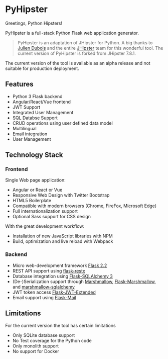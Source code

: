 # PyHipster

Greetings, Python Hipsters!

PyHipster is a full-stack Python Flask web application generator. 

> PyHipster is an adaptation of JHipster for Python. A big thanks to [Julien Dubois](https://www.julien-dubois.com/) and the entire [JHipster](https://www.jhipster.tech/) team for this wonderful tool. The current version of PyHipster is forked from JHipster 7.8.1.

The current version of the tool is available as an alpha release and not suitable for production deployment.

## Features
- Python 3 Flask backend
- Angular/React/Vue frontend
- JWT Support
- Integrated User Management
- SQL Databse Support
- CRUD operations using user defined data model
- Multilingual
- Email integration
- User Management

## Technology Stack
### Frontend
Single Web page application:  
- Angular or React or Vue  
- Responsive Web Design with Twitter Bootstrap  
- HTML5 Boilerplate  
- Compatible with modern browsers (Chrome, FireFox, Microsoft Edge)    
- Full internationalization support  
- Optional Sass support for CSS design  

With the great development workflow:
- Installation of new JavaScript libraries with NPM  
- Build, optimization and live reload with Webpack  

### Backend
- Micro web-development framework [Flask 2.2](https://flask.palletsprojects.com/en/2.2.x/)   
- REST API support using [flask-restx](https://flask-restx.readthedocs.io/en/latest/)
- Database integration using [Flask-SQLAlchemy 3](https://flask-sqlalchemy.palletsprojects.com/en/3.0.x/)    
- (De-)Serialization support through [Marshmallow](https://marshmallow.readthedocs.io/en/stable/index.html), [Flask-Marshmallow](https://flask-marshmallow.readthedocs.io/en/latest/), and  [marshmallow-sqlalchemy](https://marshmallow-sqlalchemy.readthedocs.io/en/latest/index.html)    
- JWT token access [Flask-JWT-Extended](https://flask-jwt-extended.readthedocs.io/en/stable/)    
- Email support using [Flask-Mail](https://pythonhosted.org/Flask-Mail/) 

## Limitations
For the current version the tool has certain limitations 
- Only SQLite database support
- No Test coverage for the Python code
- Only monolith support
- No support for Docker



